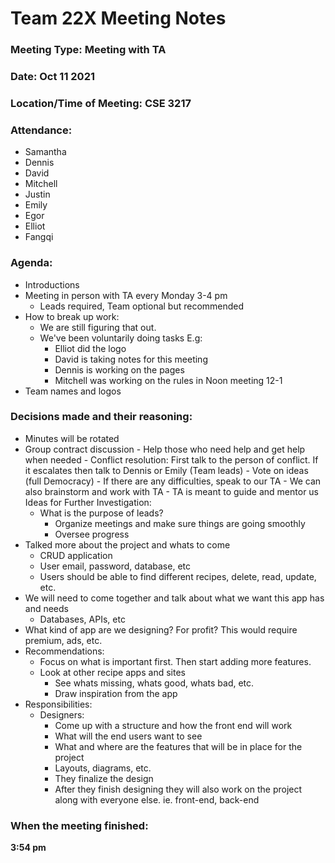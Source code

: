 # Team 22X Meeting Notes

### Meeting Type: Meeting with TA

### Date: Oct 11 2021

### Location/Time of Meeting: CSE 3217

### Attendance:

- Samantha
- Dennis
- David
- Mitchell
- Justin
- Emily
- Egor
- Elliot
- Fangqi

### Agenda:

- Introductions
- Meeting in person with TA every Monday 3-4 pm
  - Leads required, Team optional but recommended
- How to break up work:
  - We are still figuring that out.
  - We've been voluntarily doing tasks E.g:
    - Elliot did the logo
    - David is taking notes for this meeting
    - Dennis is working on the pages
    - Mitchell was working on the rules in Noon meeting 12-1
- Team names and logos

### Decisions made and their reasoning:

- Minutes will be rotated
- Group contract discussion - Help those who need help and get help when needed - Conflict resolution: First talk to the person of conflict. If it escalates then talk to Dennis or Emily (Team leads) - Vote on ideas (full Democracy) - If there are any difficulties, speak to our TA - We can also brainstorm and work with TA - TA is meant to guide and mentor us
  Ideas for Further Investigation:
  - What is the purpose of leads?
    - Organize meetings and make sure things are going smoothly
    - Oversee progress
- Talked more about the project and whats to come
  - CRUD application
  - User email, password, database, etc
  - Users should be able to find different recipes, delete, read, update, etc.
- We will need to come together and talk about what we want this app has and needs
  - Databases, APIs, etc
- What kind of app are we designing? For profit? This would require premium, ads, etc.
- Recommendations:
  - Focus on what is important first. Then start adding more features.
  - Look at other recipe apps and sites
    - See whats missing, whats good, whats bad, etc.
    - Draw inspiration from the app
- Responsibilities:
  - Designers:
    - Come up with a structure and how the front end will work
    - What will the end users want to see
    - What and where are the features that will be in place for the project
    - Layouts, diagrams, etc.
    - They finalize the design
    - After they finish designing they will also work on the project along with everyone else. ie. front-end, back-end

### When the meeting finished:

**3:54 pm**
